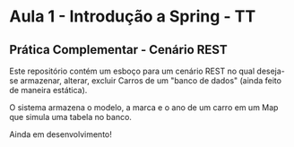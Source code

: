 # Aula 1 - Introdução a Spring - TT

## Prática Complementar - Cenário REST

Este repositório contém um esboço para um cenário REST no qual deseja-se armazenar, alterar, excluir Carros de um "banco de dados" (ainda feito de maneira estática).

O sistema armazena o modelo, a marca e o ano de um carro em um Map que simula uma tabela no banco.

Ainda em desenvolvimento!
